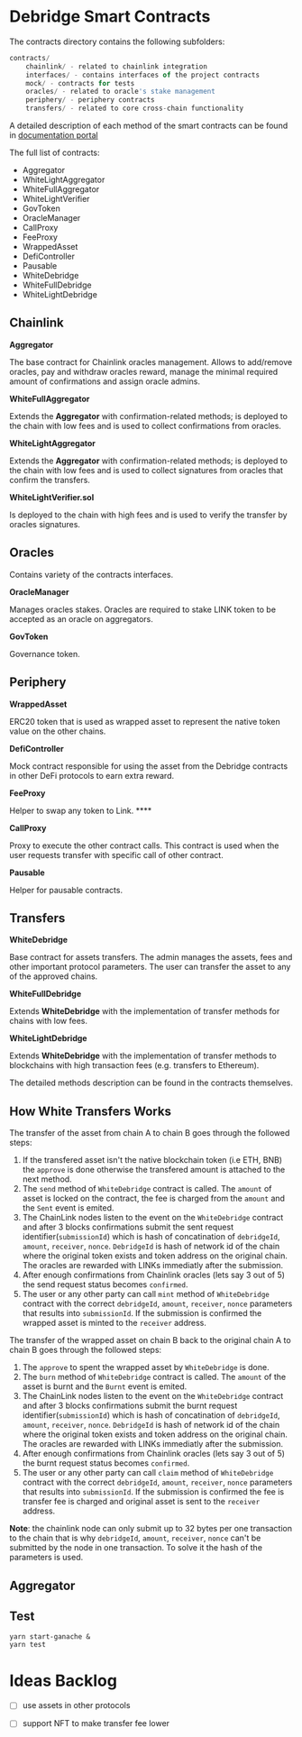 # Debridge Smart Contracts

The contracts directory contains the following subfolders:

```jsx
contracts/
	chainlink/ - related to chainlink integration
	interfaces/ - contains interfaces of the project contracts        
	mock/ - contracts for tests            
	oracles/ - related to oracle's stake management        
	periphery/ - periphery contracts
	transfers/ - related to core cross-chain functionality
```
A detailed description of each method of the smart contracts can be found in [documentation portal](https://docs.debridge.finance/smart-contracts/whitedebridge)

The full list of contracts:

- Aggregator
- WhiteLightAggregator
- WhiteFullAggregator
- WhiteLightVerifier
- GovToken
- OracleManager
- CallProxy
- FeeProxy
- WrappedAsset
- DefiController
- Pausable
- WhiteDebridge
- WhiteFullDebridge
- WhiteLightDebridge

## Chainlink

**Aggregator**

The base contract for Chainlink oracles management. Allows to add/remove oracles, pay and withdraw oracles reward, manage the minimal required amount of confirmations and assign oracle admins.

**WhiteFullAggregator**         

Extends the **Aggregator** with confirmation-related methods; is deployed to the chain with low fees and is used to collect confirmations from oracles. 

**WhiteLightAggregator**

Extends the **Aggregator** with confirmation-related methods; is deployed to the chain with low fees and is used to collect signatures from oracles that confirm the transfers. 

**WhiteLightVerifier.sol**

Is deployed to the chain with high fees and is used to verify the transfer by oracles signatures. 

## Oracles

Contains variety of the contracts interfaces.

**OracleManager**

Manages oracles stakes. Oracles are required to stake LINK token to be accepted as an oracle on aggregators.

**GovToken**

Governance token.

## Periphery

**WrappedAsset**

ERC20 token that is used as wrapped asset to represent the native token value on the other chains.

**DefiController**      

Mock contract responsible for using the asset from the Debridge contracts in other DeFi protocols to earn extra reward.

**FeeProxy** 

Helper to swap any token to Link.           ****

**CallProxy**           

Proxy to execute the other contract calls. This contract is used when the user requests transfer with specific call of other contract.  

**Pausable**

Helper for pausable contracts.

## Transfers

**WhiteDebridge**

Base contract for assets transfers. The admin manages the assets, fees and other important protocol parameters. The user can transfer the asset to any of the approved chains. 

**WhiteFullDebridge**

Extends **WhiteDebridge** with the implementation of transfer methods for chains with low fees.

**WhiteLightDebridge**

Extends **WhiteDebridge** with the implementation of transfer methods to blockchains with high transaction fees (e.g. transfers to Ethereum).

The detailed methods description can be found in the contracts themselves.


## How White Transfers Works

The transfer of the asset from chain A to chain B goes through the followed steps:

1. If the transfered asset isn't the native blockchain token (i.e ETH, BNB) the `approve` is done otherwise the transfered amount is attached to the next method.
2. The `send` method of `WhiteDebridge` contract is called. The `amount` of asset is locked on the contract, the fee is charged from the `amount` and the `Sent` event is emited.
3. The ChainLink nodes listen to the event on the `WhiteDebridge` contract and after 3 blocks confirmations submit the sent request identifier(`submissionId`) which is hash of concatination of `debridgeId`, `amount`, `receiver`, `nonce`. `DebridgeId` is hash of network id of the chain where the original token exists and token address on the original chain. The oracles are rewarded with LINKs immediatly after the submission.
4. After enough confirmations from Chainlink oracles (lets say 3 out of 5) the send request status becomes `confirmed`.
5. The user or any other party can call `mint` method of `WhiteDebridge` contract with the correct `debridgeId`, `amount`, `receiver`, `nonce` parameters that results into `submissionId`. If the submission is confirmed the wrapped asset is minted to the `receiver` address.

The transfer of the wrapped asset on chain B back to the original chain A to chain B goes through the followed steps:

1. The `approve` to spent the wrapped asset by `WhiteDebridge` is done.
2. The `burn` method of `WhiteDebridge` contract is called. The `amount` of the asset is burnt and the `Burnt` event is emited.
3. The ChainLink nodes listen to the event on the `WhiteDebridge` contract and after 3 blocks confirmations submit the burnt request identifier(`submissionId`) which is hash of concatination of `debridgeId`, `amount`, `receiver`, `nonce`. `DebridgeId` is hash of network id of the chain where the original token exists and token address on the original chain. The oracles are rewarded with LINKs immediatly after the submission.
4. After enough confirmations from Chainlink oracles (lets say 3 out of 5) the burnt request status becomes `confirmed`.
5. The user or any other party can call `claim` method of `WhiteDebridge` contract with the correct `debridgeId`, `amount`, `receiver`, `nonce` parameters that results into `submissionId`. If the submission is confirmed the fee is transfer fee is charged and original asset is sent to the `receiver` address.

**Note**: the chainlink node can only submit up to 32 bytes per one transaction to the chain that is why `debridgeId`, `amount`, `receiver`, `nonce` can't be submitted by the node in one transaction. To solve it the hash of the parameters is used.

## Aggregator

## Test

```
yarn start-ganache &
yarn test
```

# Ideas Backlog

- [ ] use assets in other protocols

- [ ] support NFT to make transfer fee lower
